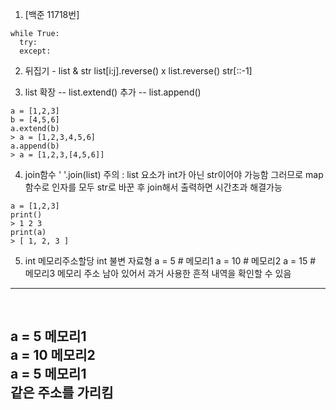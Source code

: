 1. [백준 11718번]
```(python)
while True:
  try:
  except:
```

2. 뒤집기 - list & str
list[i:j].reverse()  x
list.reverse()
str[::-1]

3. list
확장  --  list.extend()
추가  --  list.append()
```(python)
a = [1,2,3]
b = [4,5,6]
a.extend(b)
> a = [1,2,3,4,5,6]
a.append(b)
> a = [1,2,3,[4,5,6]]
```

4. join함수
' '.join(list)
주의 : list 요소가 int가 아닌 str이어야 가능함
그러므로 map함수로 인자를 모두 str로 바꾼 후 join해서 출력하면 시간초과 해결가능

```(python)
a = [1,2,3]
print()
> 1 2 3
print(a)
> [ 1, 2, 3 ]
```


5. int 메모리주소할당
int 불변 자료형
a = 5 # 메모리1
a = 10 # 메모리2
a = 15 # 메모리3
메모리 주소 남아 있어서 과거 사용한 흔적 내역을 확인할 수 있음
---

<br>

a = 5  메모리1   
a = 10 메모리2   
a = 5  메모리1   
같은 주소를 가리킴
---


